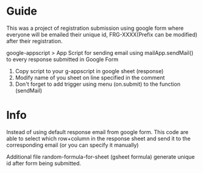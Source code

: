 Guide
===========
This was a project of registration submission using google form where everyone will be emailed their unique id, FRG-XXXX(Prefix can be modified) after their registration.

google-appscript > App Script for sending email using mailApp.sendMail() to every response submitted in Google Form

1. Copy script to your g-appscript in google sheet (response)
2. Modify name of you sheet on line specified in the comment
3. Don't forget to add trigger using menu (on.submit) to the function (sendMail)

Info
==============
Instead of using default response email from google form. This code are able to select which row+column in the response sheet and send it to the corresponding email (or you can specify it manually)

Additional file random-formula-for-sheet (gsheet formula) generate unique id after form being submitted.
